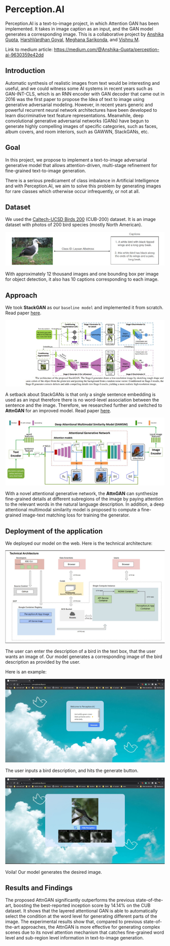# Perception.AI

Perception.AI is a text-to-image project, in which Attention GAN has been implemented. It takes in image caption as an input, and the GAN model generates a corresponding image. This is a collaborative project by [Anshika Gupta](https://github.com/iamanshika), [HarshVardhan Goyal](https://github.com/HarshVardhanGoyal), [Meghana Sarikonda](https://github.com/meghanasarikonda), and [Vishnu M](https://github.com/vishnu701).

Link to medium article: https://medium.com/@Anshika-Gupta/perception-ai-9630359e42dd

## Introduction

Automatic synthesis of realistic images from text would be interesting and useful, and we could witness some AI systems in recent years such as GAN-INT-CLS, which is an RNN encoder with GAN decoder that came out in 2016 was the first paper to propose the Idea of text to image using generative adversarial modeling. However, in recent years generic and powerful recurrent neural network architectures have been developed to learn discriminative text feature representations. Meanwhile, deep convolutional generative adversarial networks (GANs) have begun to generate highly compelling images of specific categories, such as faces, album covers, and room interiors, such as GAWWN, StackGANs, etc.

## Goal

In this project, we propose to implement a text-to-image adversarial generative model that allows attention-driven, multi-stage refinement for fine-grained text-to-image generation. 

There is a serious predicament of class imbalance in Artificial Intelligence and with Perception.AI, we aim to solve this problem by generating images for rare classes which otherwise occur infrequently, or not at all.

## Dataset

We used the [Caltech-UCSD Birds 200](http://www.vision.caltech.edu/visipedia/CUB-200.html) (CUB-200) dataset. It is an image dataset with photos of 200 bird species (mostly North American).

![](assets/cub_data_example.PNG)

With approximately 12 thousand images and one bounding box per image for object detection, it also has 10 captions corresponding to each image.

## Approach

We took **StackGAN** as our `baseline model` and implemented it from scratch. Read paper [here](https://arxiv.org/pdf/1612.03242v1.pdf).

![](assets/StackGAN.JPG)

A setback about StackGANs is that only a single sentence embedding is used as an input therefore there is no word-level association between the sentence and the image.
Therefore, we researched further and switched to **AttnGAN** for an improved model. Read paper [here](https://arxiv.org/pdf/1711.10485.pdf).

![](assets/project_working.JPG)


With a novel attentional generative network, the **AttnGAN** can synthesize fine-grained details at different subregions of the image by paying attention to the relevant words in the natural language description. In addition, a deep attentional multimodal similarity model is proposed to compute a fine-grained image-text matching loss for training the generator.

## Deployment of the application

We deployed our model on the web. Here is the technical architecture:

![](assets/Technical_arch.png)

The user can enter the description of a bird in the text box, that the user wants an image of. Our model generates a corresponding image of the bird description as provided by the user.

Here is an example:

![](assets/Demo-1.1.JPG)

The user inputs a bird description, and hits the generate button.

![](assets/Demo-1.2.JPG)

Voila! Our model generates the desired image.

## Results and Findings

The proposed AttnGAN significantly outperforms the previous state-of-the-art, boosting the best-reported inception score by 14.14% on the CUB dataset. It shows that the layered attentional GAN is able to automatically select the condition at the word level for generating different parts of the image. The experimental results show that, compared to previous state-of-the-art approaches, the AttnGAN is more effective for generating complex scenes due to its novel attention mechanism that catches fine-grained word level and sub-region level information in text-to-image generation.
